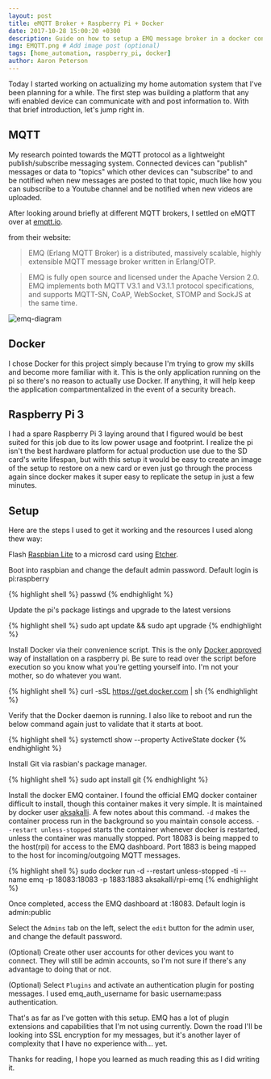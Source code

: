 ```yaml
---
layout: post
title: eMQTT Broker + Raspberry Pi + Docker
date: 2017-10-28 15:00:20 +0300
description: Guide on how to setup a EMQ message broker in a docker container on a raspberry pi 3 for home automation and IoT experimentation. # Add post description (optional)
img: EMQTT.png # Add image post (optional)
tags: [home_automation, raspberry_pi, docker]
author: Aaron Peterson
---
```

Today I started working on actualizing my home automation system that I've been planning for a while. The first step was building a platform that any wifi enabled device can communicate with and post information to. With that brief introduction, let's jump right in.

## MQTT
My research pointed towards the MQTT protocol as a lightweight publish/subscribe messaging system. Connected devices can "publish" messages or data to "topics" which other devices can "subscribe" to and be notified when new messages are posted to that topic, much like how you can subscribe to a Youtube channel and be notified when new videos are uploaded.

After looking around briefly at different MQTT brokers, I settled on eMQTT over at [emqtt.io](http://emqtt.io/).

from their website:
>EMQ (Erlang MQTT Broker) is a distributed, massively scalable, highly extensible MQTT message broker written in Erlang/OTP.

>EMQ is fully open source and licensed under the Apache Version 2.0. EMQ implements both MQTT V3.1 and V3.1.1 protocol specifications, and supports MQTT-SN, CoAP, WebSocket, STOMP and SockJS at the same time.

![emq-diagram]({{site.baseurl}}/assets/img/EMQTT.png)


## Docker
I chose Docker for this project simply because I'm trying to grow my skills and become more familiar with it. This is the only application running on the pi so there's no reason to actually use Docker. If anything, it will help keep the application compartmentalized in the event of a security breach.


## Raspberry Pi 3
I had a spare Raspberry Pi 3 laying around that I figured would be best suited for this job due to its low power usage and footprint. I realize the pi isn't the best hardware platform for actual production use due to the SD card's write lifespan, but with this setup it would be easy to create an image of the setup to restore on a new card or even just go through the process again since docker makes it super easy to replicate the setup in just a few minutes.


## Setup

Here are the steps I used to get it working and the resources I used along thew way:

Flash [Raspbian Lite](https://www.raspberrypi.org/downloads/raspbian/) to a microsd card using [Etcher](https://etcher.io/).

Boot into raspbian and change the default admin password. Default login is pi:raspberry

{% highlight shell %}
passwd
{% endhighlight %}

Update the pi's package listings and upgrade to the latest versions

{% highlight shell %}
sudo apt update && sudo apt upgrade
{% endhighlight %}

Install Docker via their convenience script. This is the only [Docker approved](https://docs.docker.com/engine/installation/linux/docker-ce/debian/#set-up-the-repository) way of installation on a raspberry pi. Be sure to read over the script before execution so you know what you're getting yourself into. I'm not your mother, so do whatever you want.

{% highlight shell %}
curl -sSL https://get.docker.com | sh
{% endhighlight %}

Verify that the Docker daemon is running. I also like to reboot and run the below command again just to validate that it starts at boot.

{% highlight shell %}
systemctl show --property ActiveState docker
{% endhighlight %}

Install Git via rasbian's package manager.

{% highlight shell %}
sudo apt install git
{% endhighlight %}

Install the docker EMQ container. I found the official EMQ docker container difficult to install, though this container makes it very simple. It is maintained by docker user [aksakalli](https://hub.docker.com/r/aksakalli/rpi-emq/).
A few notes about this command. `-d` makes the container process run in the background so you maintain console access. `--restart unless-stopped` starts the container whenever docker is restarted, unless the container was manually stopped. Port 18083 is being mapped to the host(rpi) for access to the EMQ dashboard.  Port 1883 is being mapped to the host for incoming/outgoing MQTT messages.

{% highlight shell %}
sudo docker run -d --restart unless-stopped -ti --name emq -p 18083:18083 -p 1883:1883 aksakalli/rpi-emq
{% endhighlight %}

Once completed, access the EMQ dashboard at <insert rpi ip address here>:18083. Default login is admin:public

Select the `Admins` tab on the left, select the `edit` button for the admin user, and change the default password.

(Optional) Create other user accounts for other devices you want to connect. They will still be admin accounts, so I'm not sure if there's any advantage to doing that or not.

(Optional) Select `Plugins` and activate an authentication plugin for posting messages. I used emq_auth_username for basic username:pass authentication.


   
That's as far as I've gotten with this setup. EMQ has a lot of plugin extensions and capabilities that I'm not using currently. Down the road I'll be looking into SSL encryption for my messages, but it's another layer of complexity that I have no experience with... yet.

Thanks for reading, I hope you learned as much reading this as I did writing it.

